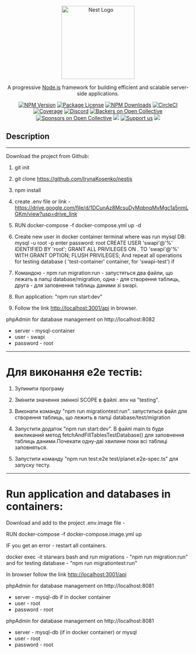 <p align="center">
  <a href="http://nestjs.com/" target="blank"><img src="https://nestjs.com/img/logo-small.svg" width="200" alt="Nest Logo" /></a>
</p>

[circleci-image]: https://img.shields.io/circleci/build/github/nestjs/nest/master?token=abc123def456
[circleci-url]: https://circleci.com/gh/nestjs/nest

  <p align="center">A progressive <a href="http://nodejs.org" target="_blank">Node.js</a> framework for building efficient and scalable server-side applications.</p>
    <p align="center">
<a href="https://www.npmjs.com/~nestjscore" target="_blank"><img src="https://img.shields.io/npm/v/@nestjs/core.svg" alt="NPM Version" /></a>
<a href="https://www.npmjs.com/~nestjscore" target="_blank"><img src="https://img.shields.io/npm/l/@nestjs/core.svg" alt="Package License" /></a>
<a href="https://www.npmjs.com/~nestjscore" target="_blank"><img src="https://img.shields.io/npm/dm/@nestjs/common.svg" alt="NPM Downloads" /></a>
<a href="https://circleci.com/gh/nestjs/nest" target="_blank"><img src="https://img.shields.io/circleci/build/github/nestjs/nest/master" alt="CircleCI" /></a>
<a href="https://coveralls.io/github/nestjs/nest?branch=master" target="_blank"><img src="https://coveralls.io/repos/github/nestjs/nest/badge.svg?branch=master#9" alt="Coverage" /></a>
<a href="https://discord.gg/G7Qnnhy" target="_blank"><img src="https://img.shields.io/badge/discord-online-brightgreen.svg" alt="Discord"/></a>
<a href="https://opencollective.com/nest#backer" target="_blank"><img src="https://opencollective.com/nest/backers/badge.svg" alt="Backers on Open Collective" /></a>
<a href="https://opencollective.com/nest#sponsor" target="_blank"><img src="https://opencollective.com/nest/sponsors/badge.svg" alt="Sponsors on Open Collective" /></a>
  <a href="https://paypal.me/kamilmysliwiec" target="_blank"><img src="https://img.shields.io/badge/Donate-PayPal-ff3f59.svg"/></a>
    <a href="https://opencollective.com/nest#sponsor"  target="_blank"><img src="https://img.shields.io/badge/Support%20us-Open%20Collective-41B883.svg" alt="Support us"></a>
  <a href="https://twitter.com/nestframework" target="_blank"><img src="https://img.shields.io/twitter/follow/nestframework.svg?style=social&label=Follow"></a>
</p>
  <!--[![Backers on Open Collective](https://opencollective.com/nest/backers/badge.svg)](https://opencollective.com/nest#backer)
  [![Sponsors on Open Collective](https://opencollective.com/nest/sponsors/badge.svg)](https://opencollective.com/nest#sponsor)-->

## Description

---------------------------------------------------------------------------------------------------------------

Download the project from Github:

1. git init
2. git clone https://github.com/IrynaKosenko/nestjs
3. npm install
4. create .env file or link - https://drive.google.com/file/d/1DCunAz8McsuDyMqbnqMvMgc1a5nmLGKm/view?usp=drive_link
5. RUN docker-compose -f docker-compose.yml up -d
6. Create new user in docker container terminal where was run mysql DB: 
mysql -u root -p
enter password: root
CREATE USER 'swapi'@'%' IDENTIFIED BY 'root';
GRANT ALL PRIVILEGES ON *.* TO 'swapi'@'%' WITH GRANT OPTION;
FLUSH PRIVILEGES;
Аnd repeat all operations for testing database ( 'test-container' container, for 'swapi-test') if

7. Командою - npm run migration:run - запустяться два файли, що лежать в папці database/migration, одна - для створення таблиць, друга - для заповнення таблиць даними зі swapi.
8. Run application: "npm run start:dev"
9. Follow the link <http://localhost:3001/api> in browser.

phpAdmin for database management on http://localhost:8082
- server - mysql-container
- user - swapi
- password - root

---------------------------------------------------------------------------------------------------------------

# Для виконання е2е тестів:
1. Зупинити програму

2. Змінити значення змінної SCOPE в файлі .env на "testing".

4. Виконати команду "npm run migrationtest:run". запуститься файл для створення таблиць, що лежить в папці database/test/migration

5. Запустити додаток "npm run start:dev". В файлі main.ts буде викликаний метод fetchAndFillTablesTestDatabase() для заповнення таблиць даними.Почекати одну-дві хвилини поки всі таблиці заповняться.

6. Запустити команду "npm run test:e2e test/planet.e2e-spec.ts" для запуску тесту.

--------------------------------------------------------------------------------------------------------------

# Run application and databases in containers:

Download and add to the project .env.image file - 

RUN docker-compose -f docker-compose.image.yml up

IF you get an error - restart all containers.

docker exec -it starwars bash
and run migrations  -  "npm run migration:run"
and for testing database - "npm run migrationtest:run"

In browser follow the link <http://localhost:3001/api>

phpAdmin for database management on http://localhost:8081
- server - mysql-db if in docker container
- user - root
- password - root



phpAdmin for database management on http://localhost:8081
- server - mysql-db (if in docker container) or mysql
- user - root
- password - root

